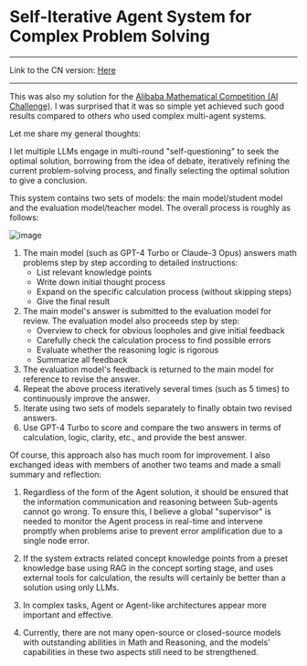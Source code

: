# Self-Iterative Agent System for Complex Problem Solving

---

Link to the CN version: [Here](https://github.com/richards199999/Agent-System-for-Complex-Promblem-Solving/blob/main/README_CN.md)

---

This was also my solution for the [Alibaba Mathematical Competition (AI Challenge)](https://damo.alibaba.com/alibaba-global-mathematics-competition). I was surprised that it was so simple yet achieved such good results compared to others who used complex multi-agent systems.

Let me share my general thoughts:

I let multiple LLMs engage in multi-round "self-questioning" to seek the optimal solution, borrowing from the idea of debate, iteratively refining the current problem-solving process, and finally selecting the optimal solution to give a conclusion.

This system contains two sets of models: the main model/student model and the evaluation model/teacher model. The overall process is roughly as follows:

![image](https://github.com/richards199999/Agent-System-for-Complex-Promblem-Solving/assets/142148415/3d946ec6-8433-4da2-9789-7281b0831873)

1. The main model (such as GPT-4 Turbo or Claude-3 Opus) answers math problems step by step according to detailed instructions:
   - List relevant knowledge points
   - Write down initial thought process
   - Expand on the specific calculation process (without skipping steps)
   - Give the final result
2. The main model's answer is submitted to the evaluation model for review. The evaluation model also proceeds step by step:
   - Overview to check for obvious loopholes and give initial feedback
   - Carefully check the calculation process to find possible errors
   - Evaluate whether the reasoning logic is rigorous
   - Summarize all feedback
3. The evaluation model's feedback is returned to the main model for reference to revise the answer.
4. Repeat the above process iteratively several times (such as 5 times) to continuously improve the answer.
5. Iterate using two sets of models separately to finally obtain two revised answers.
6. Use GPT-4 Turbo to score and compare the two answers in terms of calculation, logic, clarity, etc., and provide the best answer.

Of course, this approach also has much room for improvement. I also exchanged ideas with members of another two teams and made a small summary and reflection:

1. Regardless of the form of the Agent solution, it should be ensured that the information communication and reasoning between Sub-agents cannot go wrong. To ensure this, I believe a global "supervisor" is needed to monitor the Agent process in real-time and intervene promptly when problems arise to prevent error amplification due to a single node error.

2. If the system extracts related concept knowledge points from a preset knowledge base using RAG in the concept sorting stage, and uses external tools for calculation, the results will certainly be better than a solution using only LLMs.

3. In complex tasks, Agent or Agent-like architectures appear more important and effective.

4. Currently, there are not many open-source or closed-source models with outstanding abilities in Math and Reasoning, and the models' capabilities in these two aspects still need to be strengthened.

